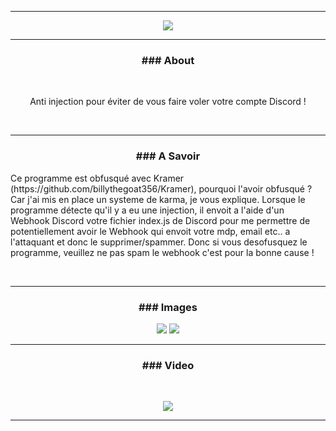 -----

<p align = "center">
<img src="https://cdn.discordapp.com/attachments/856802779489501187/882603247074951218/31vF.gif">
</p>

-----
### <p align="center">### About</p>
<br>
<p align="center">
  Anti injection pour éviter de vous faire voler votre compte Discord !</p>
  <br>

-----
### <p align="center">### A Savoir</p>
<p align="center">
  <p>Ce programme est obfusqué avec Kramer (https://github.com/billythegoat356/Kramer), pourquoi l'avoir obfusqué ? Car j'ai mis en place un systeme de karma, je vous explique. Lorsque le programme détecte qu'il y a eu une injection, il envoit a l'aide d'un Webhook Discord votre fichier index.js de Discord pour me permettre de potentiellement avoir le Webhook qui envoit votre mdp, email etc.. a l'attaquant et donc le supprimer/spammer. Donc si vous desofusquez le programme, veuillez ne pas spam le webhook c'est pour la bonne cause !</p>
  <br>
</p>

-----
### <p align="center">### Images</p>

<p align = "center">
<img src="https://yourmom.is-a.fail/5i8xXVbcB.png">
<img src="https://yourmom.is-a.fail/5i8y2Md3b.png">
</p>

-----
### <p align="center">### Video</p>
<br>
<p align = "center">
<a align="center" href="https://www.youtube.com/watch?v=c9zat9Gos-k"><img src="https://img.youtube.com/vi/c9zat9Gos-k/0.jpg"></a>
</p>

-----
